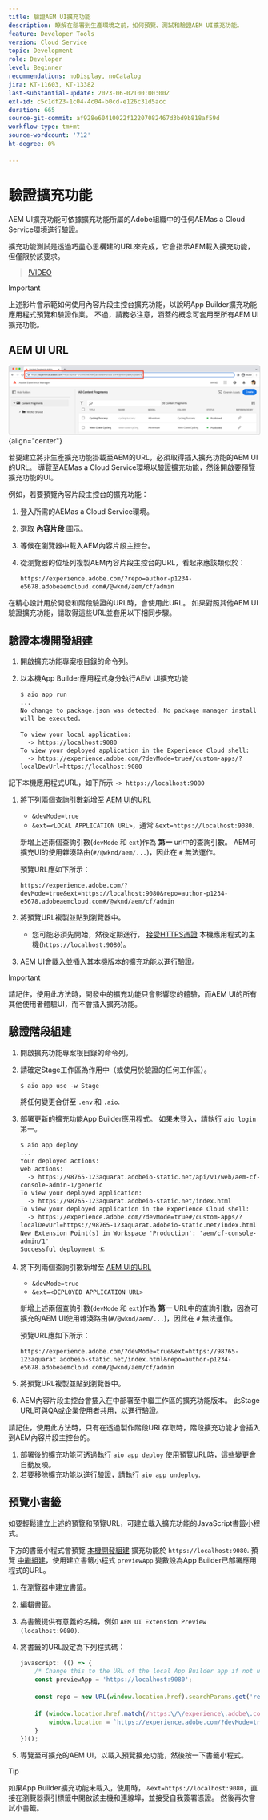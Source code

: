 ```yaml
---
title: 驗證AEM UI擴充功能
description: 瞭解在部署到生產環境之前，如何預覽、測試和驗證AEM UI擴充功能。
feature: Developer Tools
version: Cloud Service
topic: Development
role: Developer
level: Beginner
recommendations: noDisplay, noCatalog
jira: KT-11603, KT-13382
last-substantial-update: 2023-06-02T00:00:00Z
exl-id: c5c1df23-1c04-4c04-b0cd-e126c31d5acc
duration: 665
source-git-commit: af928e60410022f12207082467d3bd9b818af59d
workflow-type: tm+mt
source-wordcount: '712'
ht-degree: 0%

---
```


# 驗證擴充功能

AEM UI擴充功能可依據擴充功能所屬的Adobe組織中的任何AEMas a Cloud Service環境進行驗證。

擴充功能測試是透過巧盡心思構建的URL來完成，它會指示AEM載入擴充功能，但僅限於該要求。

>[!VIDEO](https://video.tv.adobe.com/v/3412877?quality=12&learn=on)

>[!IMPORTANT]
>
> 上述影片會示範如何使用內容片段主控台擴充功能，以說明App Builder擴充功能應用程式預覽和驗證作業。 不過，請務必注意，涵蓋的概念可套用至所有AEM UI擴充功能。

## AEM UI URL

![AEM內容片段主控台URL](./assets/verify/content-fragment-console-url.png){align="center"}

若要建立將非生產擴充功能掛載至AEM的URL，必須取得插入擴充功能的AEM UI的URL。 導覽至AEMas a Cloud Service環境以驗證擴充功能，然後開啟要預覽擴充功能的UI。

例如，若要預覽內容片段主控台的擴充功能：

1. 登入所需的AEMas a Cloud Service環境。
2. 選取 __內容片段__ 圖示。
3. 等候在瀏覽器中載入AEM內容片段主控台。
4. 從瀏覽器的位址列複製AEM內容片段主控台的URL，看起來應該類似於：

   ```
   https://experience.adobe.com/?repo=author-p1234-e5678.adobeaemcloud.com#/@wknd/aem/cf/admin
   ```

在精心設計用於開發和階段驗證的URL時，會使用此URL。 如果對照其他AEM UI驗證擴充功能，請取得這些URL並套用以下相同步驟。

## 驗證本機開發組建

1. 開啟擴充功能專案根目錄的命令列。
1. 以本機App Builder應用程式身分執行AEM UI擴充功能

   ```shell
   $ aio app run
   ...
   No change to package.json was detected. No package manager install will be executed.
   
   To view your local application:
     -> https://localhost:9080
   To view your deployed application in the Experience Cloud shell:
     -> https://experience.adobe.com/?devMode=true#/custom-apps/?localDevUrl=https://localhost:9080
   ```

記下本機應用程式URL，如下所示 `-> https://localhost:9080`

1. 將下列兩個查詢引數新增至 [AEM UI的URL](#aem-ui-url)
   + `&devMode=true`
   + `&ext=<LOCAL APPLICATION URL>`，通常 `&ext=https://localhost:9080`.

   新增上述兩個查詢引數(`devMode` 和 `ext`)作為 __第一__ url中的查詢引數。 AEM可擴充UI的使用雜湊路由(`#/@wknd/aem/...`)，因此在 `#` 無法運作。

   預覽URL應如下所示：

   ```
   https://experience.adobe.com/?devMode=true&ext=https://localhost:9080&repo=author-p1234-e5678.adobeaemcloud.com#/@wknd/aem/cf/admin
   ```

2. 將預覽URL複製並貼到瀏覽器中。

   + 您可能必須先開始，然後定期進行， [接受HTTPS憑證](https://developer.adobe.com/uix/docs/services/aem-cf-console-admin/extension-development/#accepting-the-certificate-first-time-users) 本機應用程式的主機(`https://localhost:9080`)。

3. AEM UI會載入並插入其本機版本的擴充功能以進行驗證。

>[!IMPORTANT]
>
>請記住，使用此方法時，開發中的擴充功能只會影響您的體驗，而AEM UI的所有其他使用者體驗UI，而不會插入擴充功能。

## 驗證階段組建

1. 開啟擴充功能專案根目錄的命令列。
1. 請確定Stage工作區為作用中（或使用於驗證的任何工作區）。

   ```shell
   $ aio app use -w Stage
   ```

   將任何變更合併至 `.env` 和 `.aio`.

1. 部署更新的擴充功能App Builder應用程式。 如果未登入，請執行 `aio login` 第一。

   ```shell
   $ aio app deploy
   ...
   Your deployed actions:
   web actions:
     -> https://98765-123aquarat.adobeio-static.net/api/v1/web/aem-cf-console-admin-1/generic 
   To view your deployed application:
     -> https://98765-123aquarat.adobeio-static.net/index.html
   To view your deployed application in the Experience Cloud shell:
     -> https://experience.adobe.com/?devMode=true#/custom-apps/?localDevUrl=https://98765-123aquarat.adobeio-static.net/index.html
   New Extension Point(s) in Workspace 'Production': 'aem/cf-console-admin/1'
   Successful deployment 🏄
   ```

1. 將下列兩個查詢引數新增至 [AEM UI的URL](#aem-ui-url)
   + `&devMode=true`
   + `&ext=<DEPLOYED APPLICATION URL>`

   新增上述兩個查詢引數(`devMode` 和 `ext`)作為 __第一__ URL中的查詢引數，因為可擴充的AEM UI使用雜湊路由(`#/@wknd/aem/...`)，因此在 `#` 無法運作。

   預覽URL應如下所示：

   ```
   https://experience.adobe.com/?devMode=true&ext=https://98765-123aquarat.adobeio-static.net/index.html&repo=author-p1234-e5678.adobeaemcloud.com#/@wknd/aem/cf/admin
   ```

1. 將預覽URL複製並貼到瀏覽器中。
1. AEM內容片段主控台會插入在中部署至中繼工作區的擴充功能版本。 此Stage URL可與QA或企業使用者共用，以進行驗證。

請記住，使用此方法時，只有在透過製作階段URL存取時，階段擴充功能才會插入到AEM內容片段主控台的。

1. 部署後的擴充功能可透過執行 `aio app deploy` 使用預覽URL時，這些變更會自動反映。
1. 若要移除擴充功能以進行驗證，請執行 `aio app undeploy`.

## 預覽小書籤

如要輕鬆建立上述的預覽和預覽URL，可建立載入擴充功能的JavaScript書籤小程式。

下方的書籤小程式會預覽 [本機開發組建](#verify-local-development-builds) 擴充功能於 `https://localhost:9080`. 預覽 [中繼組建](#verify-stage-builds)，使用建立書籤小程式 `previewApp` 變數設為App Builder已部署應用程式的URL。

1. 在瀏覽器中建立書籤。
2. 編輯書籤。
3. 為書籤提供有意義的名稱，例如 `AEM UI Extension Preview (localhost:9080)`.
4. 將書籤的URL設定為下列程式碼：

   ```javascript
   javascript: (() => {
       /* Change this to the URL of the local App Builder app if not using https://localhost:9080 */
       const previewApp = 'https://localhost:9080';
   
       const repo = new URL(window.location.href).searchParams.get('repo');
   
       if (window.location.href.match(/https:\/\/experience\.adobe\.com\/.*\/aem\/cf\/(editor|admin)\/.*/i)) {
           window.location = `https://experience.adobe.com/?devMode=true&ext=${previewApp}&repo=${repo}${window.location.hash}`;
       } 
   })();
   ```

5. 導覽至可擴充的AEM UI，以載入預覽擴充功能，然後按一下書籤小程式。

>[!TIP]
>
> 如果App Builder擴充功能未載入，使用時， `&ext=https://localhost:9080`，直接在瀏覽器索引標籤中開啟該主機和連線埠，並接受自我簽署憑證。 然後再次嘗試小書籤。
